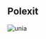 
## **Polexit**

![unia][unia]


[unia]: https://st2.depositphotos.com/1482106/5408/i/950/depositphotos_54089785-stock-photo-poland-and-european-union-flag.jpg
